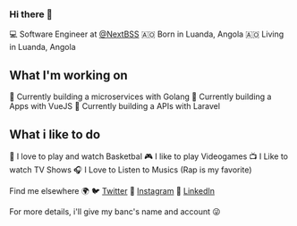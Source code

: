 ### Hi there 👋

💻 Software Engineer at  [@NextBSS](https://github.com/nextbss)
🇦🇴 Born in Luanda, Angola
🇦🇴 Living in Luanda, Angola

## What I'm working on 
🚀 Currently building a microservices with Golang
💚 Currently building a Apps with VueJS
🔑 Currently building a APIs with Laravel

## What i like to do 
 🏀 I love to play and watch Basketbal
 🎮 I like to play Videogames
 📺 I Like to watch TV Shows
 🎧 I Love to Listen to Musics (Rap is my favorite)

Find me elsewhere 🌍
🐦 [Twitter](https://twitter.com/arikardnoir)
📸 [Instagram](https://instagram.com/arikardnoir)
💼 [LinkedIn](https://www.linkedin.com/in/arikardnoir)

For more details, i'll give my banc's name and account 😜
